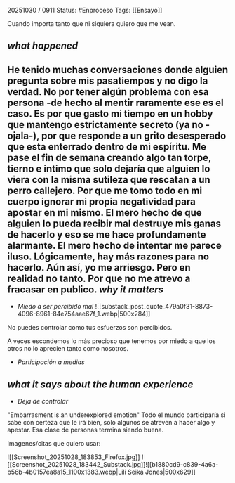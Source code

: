 20251030 / 0911
Status: #Enproceso 
Tags: [[Ensayo]] 

Cuando importa tanto que ni siquiera quiero que me vean. 

*what happened*
--
He tenido muchas conversaciones donde alguien pregunta sobre mis pasatiempos y no digo la verdad. No por tener algún problema con esa persona -de hecho al mentir raramente ese es el caso. Es por que gasto mi tiempo en un hobby que mantengo estrictamente secreto (ya no -ojala-), 
por que responde a un grito desesperado que esta enterrado dentro de mi espíritu. Me pase el fin de semana creando algo tan torpe, tierno e intimo que solo dejaría que alguien lo viera con la misma sutileza que rescatan a un perro callejero. Por que me tomo todo en mi cuerpo ignorar mi propia negatividad  para apostar en mi mismo. El mero hecho de que alguien lo pueda recibir mal destruye mis ganas de hacerlo y eso se  me hace profundamente alarmante.
El mero hecho de intentar me parece iluso. Lógicamente, hay más razones para no hacerlo. Aún así, yo me arriesgo. 
Pero en realidad no tanto. Por que no me atrevo a fracasar en publico.
*why it matters*
-- 
- *Miedo a ser percibido mal*
![[substack_post_quote_479a0f31-8873-4096-8961-84e754aae67f_1.webp|500x284]]

No puedes controlar como tus esfuerzos son percibidos.

A veces escondemos lo más precioso que tenemos por miedo a que los otros no lo aprecien tanto como nosotros.

- *Participación a medias*


*what it says about the human experience*
--

- *Deja de controlar*



"Embarrasment is an underexplored emotion"
Todo el mundo participaría si sabe con certeza que le irá bien, solo algunos se atreven a hacer algo y apestar. Esa clase de personas termina siendo buena. 





Imagenes/citas que quiero usar:



![[Screenshot_20251028_183853_Firefox.jpg]]
![[Screenshot_20251028_183442_Substack.jpg]]![[b1880cd9-c839-4a6a-b56b-4b0157ea8a15_1100x1383.webp|Lili Seika Jones|500x629]]